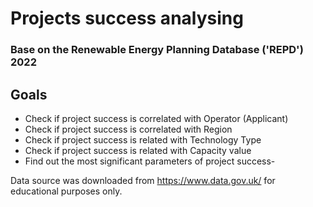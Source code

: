 #  Projects success analysing
### Base on the Renewable Energy Planning Database ('REPD') 2022



## Goals


- Check if project success is correlated with Operator (Applicant)
- Check if project success is correlated with Region
- Check if project success is related with Technology Type
- Check if project success is related with Capacity value
- Find out the most significant parameters of project success- 

Data source was downloaded from https://www.data.gov.uk/ for educational purposes only.
